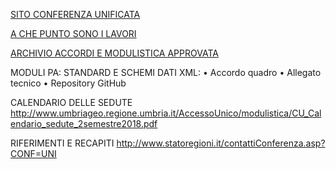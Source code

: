 [SITO CONFERENZA UNIFICATA][4a7d4287]

  [4a7d4287]: http://www.unificata.it/home_UNI.asp?CONF=UNI "sito conferenza unificata"

[A CHE PUNTO SONO I LAVORI][1ea5b264]

  [1ea5b264]: http://www.italiasemplice.gov.it/documentazione/accordi-sulla-modulistica-e-monitoraggio-dellattuazione/ "a che punto sono i lavori"

[ARCHIVIO ACCORDI E MODULISTICA APPROVATA][d655e554]

  [d655e554]: http://www.italiasemplice.gov.it/modulistica/archivio-modulistica-unificata/ "archivio accordi e modulistica approvata"

MODULI PA: STANDARD E SCHEMI DATI XML:
•	Accordo quadro
•	Allegato tecnico
•	Repository GitHub

CALENDARIO DELLE SEDUTE
http://www.umbriageo.regione.umbria.it/AccessoUnico/modulistica/CU_Calendario_sedute_2semestre2018.pdf

RIFERIMENTI E RECAPITI
http://www.statoregioni.it/contattiConferenza.asp?CONF=UNI
